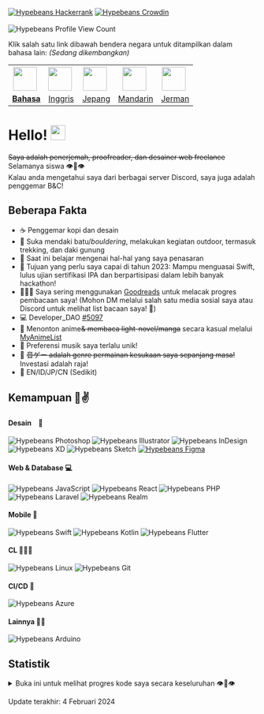 [![Hypebeans Hackerrank](https://img.shields.io/badge/HackerRank-00EA64?style=for-the-badge&logo=hackerrank&logoColor=white)](https://hackerrank.com/profile/hypebeans)
[![Hypebeans Crowdin](https://img.shields.io/badge/Crowdin-2E3340?style=for-the-badge&logo=crowdin&logoColor=white)](https://crowdin.com/profile/hypebeans)
<br><br>
![Hypebeans Profile View Count](https://komarev.com/ghpvc/?username=hypebeans&style=flat-square&color=lightgrey)

Klik salah satu link dibawah bendera negara untuk ditampilkan dalam bahasa lain: *(Sedang dikembangkan)* <br>
<table>
<tr>
  <th>
    <img style="margin-right: 5px;" src="https://github.com/hypebeans/hypebeans/assets/24372255/c019f3bf-1a8a-47c8-be6e-40eaed34408f" height="48" />
  </th>
  <th>
    <img style="margin-right: 5px;" src="https://github.com/hypebeans/hypebeans/assets/24372255/047289ef-c856-4c41-9a0e-223e1988b4a8" height="48" />
  </th>
  <th>
    <img style="margin-right: 5px;" src="https://github.com/hypebeans/hypebeans/assets/24372255/29aa007b-e0eb-4c26-99af-26276665856c" height="48" />
  </th>
  <th>
    <img style="margin-right: 5px;" src="https://github.com/hypebeans/hypebeans/assets/24372255/677ffca1-4350-4e51-8465-f39a79127f8c" height="48" />
  </th>
  <th>
    <img style="margin-right: 5px;" src="https://github.com/hypebeans/hypebeans/assets/24372255/64477e36-fafd-4163-a1c8-620988b4bcf4" height="48" />
  </th>
</tr>
<tr>
  <td>
    <a href="https://github.com/hypebeans/hypebeans/blob/main/README-ID.md"><b>Bahasa</b></a>
  </td>
  <td>
    <a href="https://github.com/hypebeans/hypebeans">Inggris</a>
  </td>
  <td>
    <a href="https://github.com/hypebeans/hypebeans/blob/main/README-JP.md">Jepang</a>
  </td>
  <td>
    <a href="https://github.com/hypebeans/hypebeans/blob/main/README-CN.md">Mandarin</a>
  </td>
  <td>
    <a href="https://github.com/hypebeans/hypebeans/blob/main/README-DE.md">Jerman</a>
  </td>
</tr>
</table>

# Hello! <img src="https://raw.githubusercontent.com/MartinHeinz/MartinHeinz/master/wave.gif" width="30px">

~~Saya adalah penerjemah, proofreader, dan desainer web freelance~~ Selamanya siswa 👁👄👁<br>
Kalau anda mengetahui saya dari berbagai server Discord, saya juga adalah penggemar B&C!<br>

## Beberapa Fakta
- ☕️   Penggemar kopi dan desain
- 🧗  Suka mendaki batu/*bouldering*, melakukan kegiatan outdoor, termasuk trekking, dan daki gunung
- 🌱  Saat ini belajar mengenai hal-hal yang saya penasaran
- 💪  Tujuan yang perlu saya capai di tahun 2023:  Mampu menguasai Swift, lulus ujian sertifikasi IPA dan berpartisipasi dalam lebih banyak hackathon!
- 👨🏻‍💻  Saya sering menggunakan [Goodreads](https://goodreads.com) untuk melacak progres pembacaan saya! (Mohon DM melalui salah satu media sosial saya atau Discord untuk melihat list bacaan saya! 🥰)
- 💻  Developer_DAO [#5097](https://pixel-devs.developerdao.com/?developerId=5097)
- 🍡  Menonton anime~~& membaca light-novel/manga~~ secara kasual melalui [MyAnimeList](https://myanimelist.net/profile/hypebeans)
- 🎵  Preferensi musik saya terlalu unik!
- 👑  ~~音ゲー adalah genre permainan kesukaan saya sepanjang masa!~~ Investasi adalah raja!
- 👄 EN/ID/JP/CN (Sedikit)

## Kemampuan 🐸✌️

#### Desain　📝
![Hypebeans Photoshop](https://img.shields.io/badge/Adobe%20Photoshop-31A8FF?logo=adobephotoshop&logoColor=fff&style=for-the-badge)
![Hypebeans Illustrator](https://img.shields.io/badge/Adobe%20Illustrator-FF9A00?style=for-the-badge&logo=adobeillustrator&logoColor=fff)
![Hypebeans InDesign](https://img.shields.io/badge/Adobe%20InDesign-FF3366?style=for-the-badge&logo=adobeindesign&logoColor=fff)
![Hypebeans XD](https://img.shields.io/badge/Adobe%20XD-FF61F6?style=for-the-badge&logo=adobexd&logoColor=fff)
![Hypebeans Sketch](https://img.shields.io/badge/Sketch-F7B500?style=for-the-badge&logo=sketch&logoColor=fff)
[![Hypebeans Figma](https://img.shields.io/badge/Figma-F24E1E?style=for-the-badge&logo=figma&logoColor=fff)](https://www.figma.com/@hypebeans)

#### Web & Database 💻
![Hypebeans JavaScript](https://img.shields.io/badge/JavaScript-F7DF1E?style=for-the-badge&logo=javascript&logoColor=fff)
![Hypebeans React](https://img.shields.io/badge/React-61DAFB?style=for-the-badge&logo=react&logoColor=fff)
![Hypebeans PHP](https://img.shields.io/badge/PHP-777BB4?style=for-the-badge&logo=php&logoColor=fff)
![Hypebeans Laravel](https://img.shields.io/badge/Laravel-FF2D20?style=for-the-badge&logo=laravel&logoColor=fff)
![Hypebeans Realm](ttps://img.shields.io/badge/Realm-39477F?style=for-the-badge&logo=realm&logoColor=fff)

#### Mobile 📱
![Hypebeans Swift](https://img.shields.io/badge/Swift-F05138?style=for-the-badge&logo=swift&logoColor=fff)
![Hypebeans Kotlin](https://img.shields.io/badge/Kotlin-7F52FF?style=for-the-badge&logo=kotlin&logoColor=fff)
![Hypebeans Flutter](https://img.shields.io/badge/Flutter-02569B?style=for-the-badge&logo=flutter&logoColor=fff)

#### CL 🧑🏻‍💻
![Hypebeans Linux](https://img.shields.io/badge/Linux-FCC624?style=for-the-badge&logo=linux&logoColor=fff)
![Hypebeans Git](https://img.shields.io/badge/Git-F05032?style=for-the-badge&logo=git&logoColor=fff)

#### CI/CD 🏁
![Hypebeans Azure](https://img.shields.io/badge/Azure-0078D4?style=for-the-badge&logo=microsoftazure&logoColor=fff)

#### Lainnya 👦🏻
![Hypebeans Arduino](https://img.shields.io/badge/Arduino-00878F?style=for-the-badge&logo=arduino&logoColor=fff)

## Statistik
<details>
<summary>Buka ini untuk melihat progres kode saya secara keseluruhan 👁👄👁</summary>
<a href="https://github.com/hypebeans">
<img align="center" src="https://github-readme-stats.vercel.app/api?username=hypebeans&show_icons=true&text_color=fdfdfd&icon_color=fdfdfd&bg_color=191919&hide_title=true" alt="stat github untuk hypebeans" />
</a>
<a href="https://github.com/hypebeans">
<img align="center" src="https://github-readme-stats.vercel.app/api/top-langs/?username=hypebeans&hide=java,html&&text_color=fdfdfd&icon_color=fdfdfd&bg_color=191919&hide_title=true" alt="stat repositori github untuk hypebeans" />
</a>
<a href="https://github.com/hypebeans">
  <img src="https://github-profile-trophy.vercel.app/?username=hypebeans" alt="stat piala github untuk hypebeans">
</a>

</details>

<italic>Update terakhir: 4 Februari 2024</italic>
